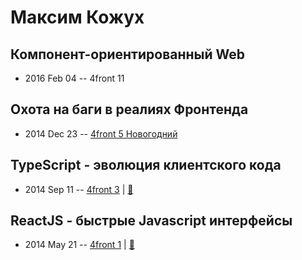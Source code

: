 # Максим Кожух

## Компонент-ориентированный Web
- 2016 Feb 04 -- 4front 11    
## Охота на баги в реалиях Фронтенда
- 2014 Dec 23 -- [4front 5 Новогодний](https://youtu.be/_4GYqRiHlIE)    
## TypeScript - эволюция клиентского кода
- 2014 Sep 11 -- [4front 3](https://youtu.be/r-sxo2CyE3k?list=PLnZ0ef3Uu2pt8LWsBTQv9HLn1pYvwz-o0)  | [:notebook:](http://slides.com/mkozhukh/typescript#/)  
## ReactJS - быстрые Javascript интерфейсы
- 2014 May 21 -- [4front 1](https://www.youtube.com/watch?v=hsXMrTTly78)  | [:notebook:](http://slides.com/mkozhukh/react#/)  
